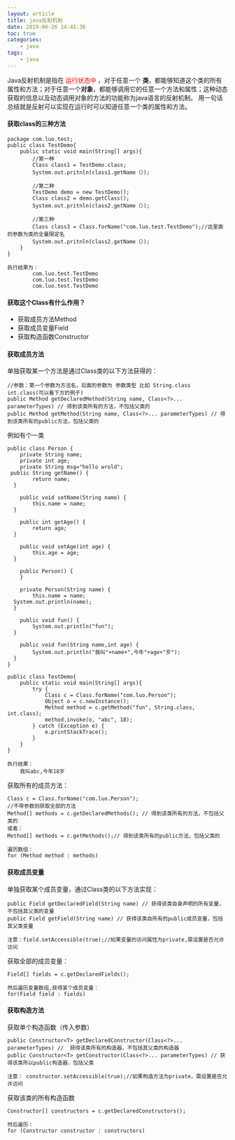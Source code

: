 ```yaml
---
layout: article
title: java反射机制
date: 2019-06-26 14:41:36
toc: true
categories: 
	- java
tags:
	- java
---
```


Java反射机制是指在<font color=red> 运行状态中 </font>，对于任意一个 **类**，都能够知道这个类的所有属性和方法；对于任意一个**对象**，都能够调用它的任意一个方法和属性；这种动态获取的信息以及动态调用对象的方法的功能称为java语言的反射机制。
用一句话总结就是反射可以实现在运行时可以知道任意一个类的属性和方法。<!--more-->

#### 获取class的三种方法

```获取class
package com.luo.test;
public class TestDemo{
    public static void main(String[] args){
        //第一种
        Class class1 = TestDemo.class;
        System.out.pritnln(class1.getName（）);
        
        //第二种
        TestDemo demo = new TestDemo();
        Class class2 = demo.getClass();
        System.out.pritnln(class2.getName（）);
        
        //第三种
        Class class3 = Class.forName("com.luo.test.TestDemo");//这里面的参数为类的全量限定名
        System.out.pritnln(class2.getName（）);
    }
}

执行结果为：
		com.luo.test.TestDemo
		com.luo.test.TestDemo
		com.luo.test.TestDemo
```



#### 获取这个Class有什么作用？

- 获取成员方法Method
- 获取成员变量Field
- 获取构造函数Constructor

#### 获取成员方法

单独获取某一个方法是通过Class类的以下方法获得的：

```huo
//参数：第一个参数为方法名，后面的参数为 参数类型 比如 String.class int.class(可以看下方的例子)
public Method getDeclaredMethod(String name, Class<?>... parameterTypes) // 得到该类所有的方法，不包括父类的
public Method getMethod(String name, Class<?>... parameterTypes) // 得到该类所有的public方法，包括父类的
```

例如有个一类

```
public class Person {
    private String name;
    private int age;
    private String msg="hello wrold";
 public String getName() {
        return name;
  }

    public void setName(String name) {
        this.name = name;
  }

    public int getAge() {
        return age;
  }

    public void setAge(int age) {
        this.age = age;
  }

    public Person() {
    }

    private Person(String name) {
        this.name = name;
  System.out.println(name);
  }

    public void fun() {
        System.out.println("fun");
  }

    public void fun(String name,int age) {
        System.out.println("我叫"+name+",今年"+age+"岁");
  }
}

public class TestDemo{
    public static void main(String[] args){
        try {
            Class c = Class.forName("com.luo.Person");
            Object o = c.newInstance();
            Method method = c.getMethod("fun", String.class, int.class);
            method.invoke(o, "abc", 18);
        } catch (Exception e) {
            e.printStackTrace();
        }
    }
}
```

```
执行结果：
	我叫abc,今年18岁
```

获取所有的成员方法：

```
Class c = Class.forName("com.luo.Person");
//不带参数则获取全部的方法
Method[] methods = c.getDeclaredMethods(); // 得到该类所有的方法，不包括父类的
或者：
Method[] methods = c.getMethods();// 得到该类所有的public方法，包括父类的

遍历数组：
for (Method method : methods)

```

#### 获取成员变量

单独获取某个成员变量，通过Class类的以下方法实现：

```
public Field getDeclaredField(String name) // 获得该类自身声明的所有变量，不包括其父类的变量
public Field getField(String name) // 获得该类自所有的public成员变量，包括其父类变量

注意：field.setAccessible(true);//如果变量的访问属性为private,需设置是否允许访问
```

获取全部的成员变量：

```
Field[] fields = c.getDeclaredFields();

然后遍历变量数组,获得某个成员变量：
for(Field field : fields)
```



#### 获取构造方法

获取单个构造函数（传入参数）

```
public Constructor<T> getDeclaredConstructor(Class<?>... parameterTypes) //  获得该类所有的构造器，不包括其父类的构造器
public Constructor<T> getConstructor(Class<?>... parameterTypes) // 获得该类所以public构造器，包括父类

注意： constructor.setAccessible(true);//如果构造方法为private，需设置是否允许访问

```

获取该类的所有构造函数

```
Constructor[] constructors = c.getDeclaredConstructors();

然后遍历：
for (Constructor constructor : constructors)
```
